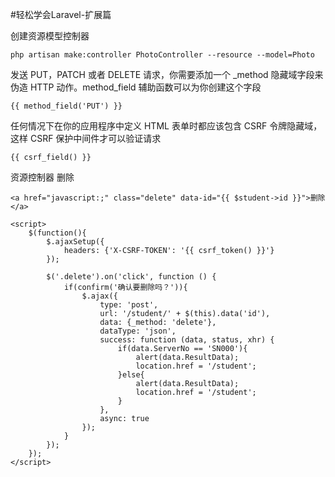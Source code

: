 #轻松学会Laravel-扩展篇

创建资源模型控制器
```
php artisan make:controller PhotoController --resource --model=Photo
```

发送 PUT，PATCH 或者 DELETE 请求，你需要添加一个 _method 隐藏域字段来伪造 HTTP 动作。method_field 辅助函数可以为你创建这个字段
```
{{ method_field('PUT') }}
```

任何情况下在你的应用程序中定义 HTML 表单时都应该包含 CSRF 令牌隐藏域，这样 CSRF 保护中间件才可以验证请求
```
{{ csrf_field() }}
```

资源控制器 删除
```
<a href="javascript:;" class="delete" data-id="{{ $student->id }}">删除</a>

<script>
    $(function(){
        $.ajaxSetup({
            headers: {'X-CSRF-TOKEN': '{{ csrf_token() }}'}
        });

        $('.delete').on('click', function () {
            if(confirm('确认要删除吗？')){
                $.ajax({
                    type: 'post',
                    url: '/student/' + $(this).data('id'),
                    data: {_method: 'delete'},
                    dataType: 'json',
                    success: function (data, status, xhr) {
                        if(data.ServerNo == 'SN000'){
                            alert(data.ResultData);
                            location.href = '/student';
                        }else{
                            alert(data.ResultData);
                            location.href = '/student';
                        }
                    },
                    async: true
                });
            }
        });
    });
</script>
```

